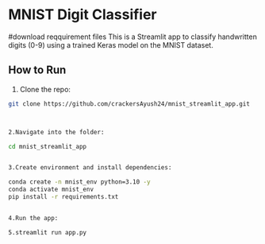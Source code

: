 # MNIST Digit Classifier
#download reqquirement files
This is a Streamlit app to classify handwritten digits (0-9) using a trained Keras model on the MNIST dataset.

## How to Run

1. Clone the repo:
```bash
git clone https://github.com/crackersAyush24/mnist_streamlit_app.git



2.Navigate into the folder:

cd mnist_streamlit_app


3.Create environment and install dependencies:

conda create -n mnist_env python=3.10 -y
conda activate mnist_env
pip install -r requirements.txt


4.Run the app:

5.streamlit run app.py
